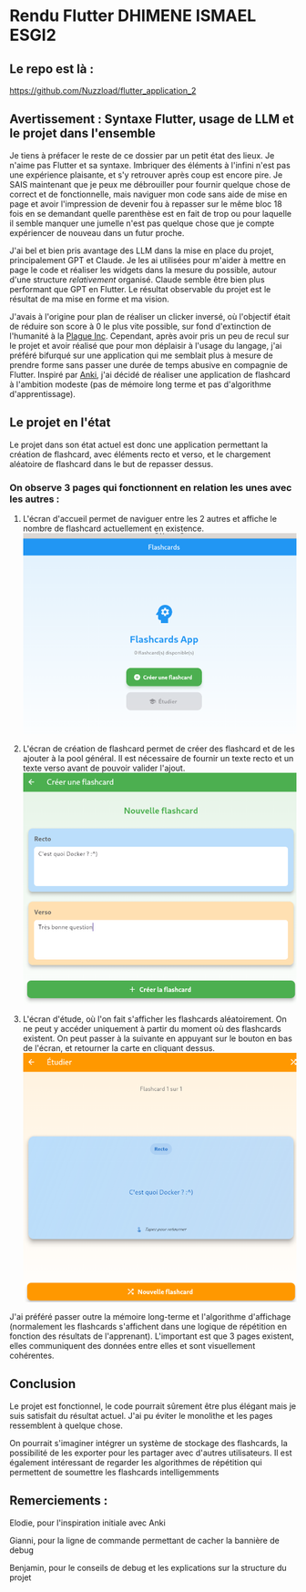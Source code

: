# Rendu Flutter DHIMENE ISMAEL ESGI2

## Le repo est là :
https://github.com/Nuzzload/flutter_application_2

## Avertissement : Syntaxe Flutter, usage de LLM et le projet dans l'ensemble
Je tiens à préfacer le reste de ce dossier par un petit état des lieux. Je n'aime pas Flutter et sa syntaxe. Imbriquer des éléments à l'infini n'est pas une expérience plaisante, et s'y retrouver après coup est encore pire. Je SAIS maintenant que je peux me débrouiller pour fournir quelque chose de correct et de fonctionnelle, mais naviguer mon code sans aide de mise en page et avoir l'impression de devenir fou à repasser sur le même bloc 18 fois en se demandant quelle parenthèse est en fait de trop ou pour laquelle il semble manquer une jumelle n'est pas quelque chose que je compte expériencer de nouveau dans un futur proche.

J'ai bel et bien pris avantage des LLM dans la mise en place du projet, principalement GPT et Claude. Je les ai utilisées pour m'aider à mettre en page le code et réaliser les widgets dans la mesure du possible, autour d'une structure *relativement* organisé. Claude semble être bien plus performant que GPT en Flutter. Le résultat observable du projet est le résultat de ma mise en forme et ma vision.

J'avais à l'origine pour plan de réaliser un clicker inversé, où l'objectif était de réduire son score à 0 le plus vite possible, sur fond d'extinction de l'humanité à la [Plague Inc](https://fr.wikipedia.org/wiki/Plague_Inc.). Cependant, après avoir pris un peu de recul sur le projet et avoir réalisé que pour mon déplaisir à l'usage du langage, j'ai préféré bifurqué sur une application qui me semblait plus à mesure de prendre forme sans passer une durée de temps abusive en compagnie de Flutter. Inspiré par [Anki](https://fr.wikipedia.org/wiki/Anki), j'ai décidé de réaliser une application de flashcard à l'ambition modeste (pas de mémoire long terme et pas d'algorithme d'apprentissage).

## Le projet en l'état

Le projet dans son état actuel est donc une application permettant la création de flashcard, avec éléments recto et verso, et le chargement aléatoire de flashcard dans le but de repasser dessus. 

### On observe 3 pages qui fonctionnent en relation les unes avec les autres : 
1. L'écran d'accueil permet de naviguer entre les 2 autres et affiche le nombre de flashcard actuellement en existence. 
![image](./screens/home_screen.png)

2. L'écran de création de flashcard permet de créer des flashcard et de les ajouter à la pool général. Il est nécessaire de fournir un texte recto et un texte verso avant de pouvoir valider l'ajout.
![image](./screens/create_flashcrad_screen.png)


3. L'écran d'étude, où l'on fait s'afficher les flashcards aléatoirement. On ne peut y accéder uniquement à partir du moment où des flashcards existent. On peut passer à la suivante en appuyant sur le bouton en bas de l'écran, et retourner la carte en cliquant dessus.
![image](./screens/study_screen.png)


J'ai préféré passer outre la mémoire long-terme et l'algorithme d'affichage (normalement les flashcards s'affichent dans une logique de répétition en fonction des résultats de l'apprenant). L'important est que 3 pages existent, elles communiquent des données entre elles et sont visuellement cohérentes.

## Conclusion
Le projet est fonctionnel, le code pourrait sûrement être plus élégant mais je suis satisfait du résultat actuel. J'ai pu éviter le monolithe et les pages ressemblent à quelque chose.

On pourrait s'imaginer intégrer un système de stockage des flashcards, la possibilité de les exporter pour les partager avec d'autres utilisateurs. Il est également intéressant de regarder les algorithmes de répétition qui permettent de soumettre les flashcards intelligemments


## Remerciements :
Elodie, pour l'inspiration initiale avec Anki

Gianni, pour la ligne de commande permettant de cacher la bannière de debug

Benjamin, pour le conseils de debug et les explications sur la structure du projet

